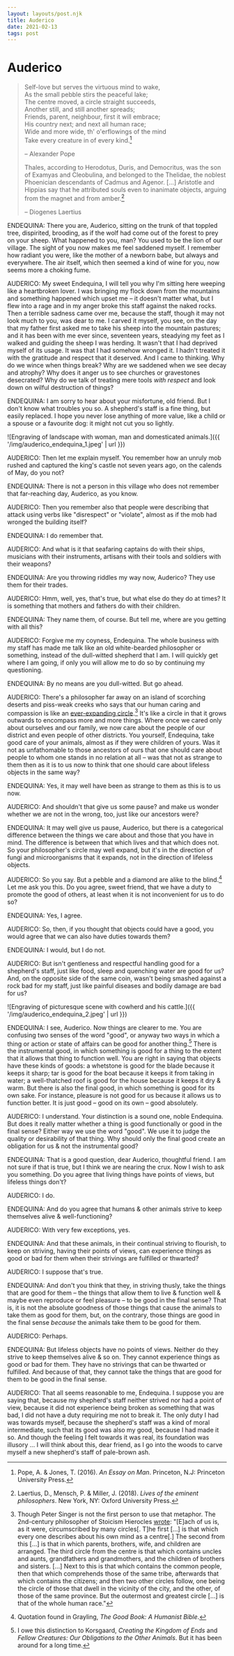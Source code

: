 ```yaml
---
layout: layouts/post.njk
title: Auderico
date: 2021-02-13
tags: post
---
```


# Auderico

> Self-love but serves the virtuous mind to wake,  
> As the small pebble stirs the peaceful lake;  
> The centre moved, a circle straight succeeds,  
> Another still, and still another spreads;  
> Friends, parent, neighbour, first it will embrace;  
> His country next; and next all human race;  
> Wide and more wide, th' o'erflowings of the mind  
> Take every creature in of every kind.[^1]
>
> – Alexander Pope
>
> Thales, according to Herodotus, Duris, and Democritus, was the son of Examyas and Cleobulina, and belonged to the Thelidae, the noblest Phoenician descendants of Cadmus and Agenor. [...] Aristotle and Hippias say that he attributed souls even to inanimate objects, arguing from the magnet and from amber.[^2]
>
> – Diogenes Laertius

ENDEQUINA: There you are, Auderico, sitting on the trunk of that toppled tree, dispirited, brooding, as if the wolf had come out of the forest to prey on your sheep. What happened to you, man? You used to be the lion of our village. The sight of you now makes me feel saddened myself. I remember how radiant you were, like the mother of a newborn babe, but always and everywhere. The air itself, which then seemed a kind of wine for you, now seems more a choking fume.

AUDERICO: My sweet Endequina, I will tell you why I'm sitting here weeping like a heartbroken lover. I was bringing my flock down from the mountains and something happened which upset me – it doesn't matter what, but I flew into a rage and in my anger broke this staff against the naked rocks. Then a terrible sadness came over me, because the staff, though it may not look much to you, was dear to me. I carved it myself, you see, on the day that my father first asked me to take his sheep into the mountain pastures; and it has been with me ever since, seventeen years, steadying my feet as I walked and guiding the sheep I was herding. It wasn't that I had deprived myself of its usage. It was that I had somehow wronged it. I hadn't treated it with the gratitude and respect that it deserved. And I came to thinking. Why do we wince when things break? Why are we saddened when we see decay and atrophy? Why does it anger us to see churches or gravestones desecrated? Why do we talk of treating mere tools _with respect_ and look down on wilful destruction of things?

ENDEQUINA: I am sorry to hear about your misfortune, old friend. But I don't know what troubles you so. A shepherd's staff is a fine thing, but easily replaced. I hope you never lose anything of more value, like a child or a spouse or a favourite dog: it might not cut you so lightly.

![Engraving of landscape with woman, man and domesticated animals.]({{ '/img/auderico_endequina_1.jpeg' | url }})

AUDERICO: Then let me explain myself. You remember how an unruly mob rushed and captured the king's castle not seven years ago, on the calends of May, do you not?

ENDEQUINA: There is not a person in this village who does not remember that far-reaching day, Auderico, as you know.

AUDERICO: Then you remember also that people were describing that attack using verbs like "disrespect" or "violate", almost as if the mob had wronged the building itself?

ENDEQUINA: I do remember that.

AUDERICO: And what is it that seafaring captains do with their ships, musicians with their instruments, artisans with their tools and soldiers with their weapons?

ENDEQUINA: Are you throwing riddles my way now, Auderico? They use them for their trades.

AUDERICO: Hmm, well, yes, that's true, but what else do they do at times? It is something that mothers and fathers do with their children.

ENDEQUINA: They name them, of course. But tell me, where are you getting with all this?

AUDERICO: Forgive me my coyness, Endequina. The whole business with my staff has made me talk like an old white-bearded philosopher or something, instead of the dull-witted shepherd that I am. I will quickly get where I am going, if only you will allow me to do so by continuing my questioning.

ENDEQUINA: By no means are you dull-witted. But go ahead.

AUDERICO: There's a philosopher far away on an island of scorching deserts and piss-weak creeks who says that our human caring and compassion is like an [ever-expanding circle](https://en.wikipedia.org/wiki/The_Expanding_Circle).[^3] It's like a circle in that it grows outwards to encompass more and more things. Where once we cared only about ourselves and our family, we now care about the people of our district and even people of other districts. You yourself, Endequina, take good care of your animals, almost as if they were children of yours. Was it not as unfathomable to those ancestors of ours that one should care about people to whom one stands in no relation at all – was that not as strange to them then as it is to us now to think that one should care about lifeless objects in the same way?

ENDEQUINA: Yes, it may well have been as strange to them as this is to us now.

AUDERICO: And shouldn't that give us some pause? and make us wonder whether we are not in the wrong, too, just like our ancestors were?

ENDEQUINA: It may well give us pause, Auderico, but there is a categorical difference between the things we care about and those that you have in mind. The difference is between that which lives and that which does not. So your philosopher's circle may well expand, but it's in the direction of fungi and microorganisms that it expands, not in the direction of lifeless objects.

AUDERICO: So you say. But a pebble and a diamond are alike to the blind.[^4] Let me ask you this. Do you agree, sweet friend, that we have a duty to promote the good of others, at least when it is not inconvenient for us to do so?

ENDEQUINA: Yes, I agree.

AUDERICO: So, then, if you thought that objects could have a good, you would agree that we can also have duties towards them?

ENDEQUINA: I would, but I do not.

AUDERICO: But isn't gentleness and respectful handling good for a shepherd's staff, just like food, sleep and quenching water are good for us? And, on the opposite side of the same coin, wasn't being smashed against a rock bad for my staff, just like painful diseases and bodily damage are bad for us?

![Engraving of picturesque scene with cowherd and his cattle.]({{ '/img/auderico_endequina_2.jpeg' | url }})

ENDEQUINA: I see, Auderico. Now things are clearer to me. You are confusing two senses of the word "good", or anyway two ways in which a thing or action or state of affairs can be good for another thing.[^5] There is the instrumental good, in which something is good for a thing to the extent that it allows that thing to function well. You are right in saying that objects have these kinds of goods: a whetstone is good for the blade because it keeps it sharp; tar is good for the boat because it keeps it from taking in water; a well-thatched roof is good for the house because it keeps it dry & warm. But there is also the final good, in which something is good for its own sake. For instance, pleasure is not good for us because it allows us to function better. It is just good – good on its own – good absolutely.

AUDERICO: I understand. Your distinction is a sound one, noble Endequina. But does it really matter whether a thing is good functionally or good in the final sense? Either way we use the word "good". We use it to judge the quality or desirability of that thing. Why should only the final good create an obligation for us & not the instrumental good?

ENDEQUINA: That is a good question, dear Auderico, thoughtful friend. I am not sure if that is true, but I think we are nearing the crux. Now I wish to ask you something. Do you agree that living things have points of views, but lifeless things don't?

AUDERICO: I do.

ENDEQUINA: And do you agree that humans & other animals strive to keep themselves alive & well-functioning?

AUDERICO: With very few exceptions, yes.

ENDEQUINA: And that these animals, in their continual striving to flourish, to keep on striving, having their points of views, can experience things as good or bad for them when their strivings are fulfilled or thwarted?

AUDERICO: I suppose that's true.

ENDEQUINA: And don't you think that they, in striving thusly, take the things that are good for them – the things that allow them to live & function well & maybe even reproduce or feel pleasure – to be good in the final sense? That is, it is not the absolute goodness of those things that cause the animals to take them as good for them, but, on the contrary, those things are good in the final sense _because_ the animals take them to be good for them.

AUDERICO: Perhaps.

ENDEQUINA: But lifeless objects have no points of views. Neither do they strive to keep themselves alive & so on. They cannot experience things as good or bad for them. They have no strivings that can be thwarted or fulfilled. And because of that, they cannot take the things that are good for them to be good in the final sense.

AUDERICO: That all seems reasonable to me, Endequina. I suppose you are saying that, because my shepherd's staff neither strived nor had a point of view, because it did not experience being broken as something that was bad, I did not have a duty requiring me not to break it. The only duty I had was towards myself, because the shepherd's staff was a kind of moral intermediate, such that its good was also my good, because I had made it so. And though the feeling I felt towards it was real, its foundation was illusory ... I will think about this, dear friend, as I go into the woods to carve myself a new shepherd's staff of pale-brown ash.

[^1]: Pope, A. & Jones, T. (2016). _An Essay on Man_. Princeton, N.J: Princeton University Press.
[^2]: Laertius, D., Mensch, P. & Miller, J. (2018). _Lives of the eminent philosophers_. New York, NY: Oxford University Press.
[^3]: Though Peter Singer is not the first person to use that metaphor. The 2nd-century philosopher of Stoicism Hierocles [wrote](https://en.wikisource.org/wiki/Political_fragments_of_Archytas_and_other_ancient_Pythagoreans/How_we_ought_to_conduct_ourselves_towards_our_kindred): "[E]ach of us is, as it were, circumscribed by many circles[. T]he first [...] is that which every one describes about his own mind as a centre[.] The second from this [...] is that in which parents, brothers, wife, and children are arranged. The third circle from the centre is that which contains uncles and aunts, grandfathers and grandmothers, and the children of brothers and sisters. [...] Next to this is that which contains the common people, then that which comprehends those of the same tribe, afterwards that which contains the citizens; and then two other circles follow, one being the circle of those that dwell in the vicinity of the city, and the other, of those of the same province. But the outermost and greatest circle [...] is that of the whole human race."
[^4]: Quotation found in Grayling, _The Good Book: A Humanist Bible_.
[^5]: I owe this distinction to Korsgaard, _Creating the Kingdom of Ends_ and _Fellow Creatures: Our Obligations to the Other Animals_. But it has been around for a long time.

